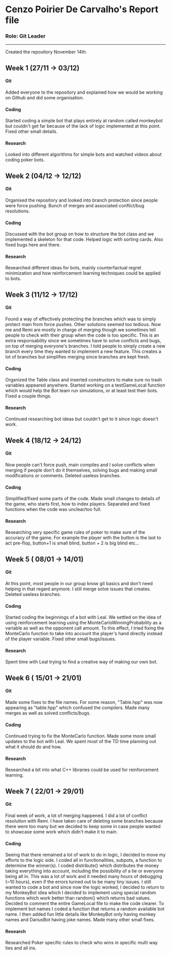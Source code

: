 # Cenzo Poirier De Carvalho's Report file
### Role: Git Leader

--------------------------

Created the repository November 14th.

## Week 1 (27/11 -> 03/12)

#### Git
Added everyone to the repository and explained how we would be working on Github
and did some organisation.

#### Coding
Started coding a simple bot that plays entirely at random called monkeybot
but couldn't get far because of the lack of logic implemented at this point.
Fixed other small details.

#### Research
Looked into different algorithms for simple bots and watched videos
about coding poker bots.


## Week 2 (04/12 -> 12/12)

#### Git
Organised the repository and looked into branch protection since people were
force pushing. Bunch of merges and associated conflict/bug resolutions.

#### Coding
Discussed with the bot group on how to structure the bot class and we implemented a skeleton for that code.
Helped logic with sorting cards. Also fixed bugs here and there.

#### Research
Researched different ideas for bots, mainly counterfactual regret minimization
and how reinforcement learning techniques could be applied to bots.

## Week 3 (11/12 -> 17/12) 

#### Git
Found a way of effectively protecting the branches which was to simply 
protect main from force pushes. Other solutions seemed too tedious. Now me and Remi
are mostly in charge of merging though we sometimes tell people to check with their group
when the code is too specific. This is an extra responsability since we sometimes have to solve conflicts
and bugs, on top of merging everyone's branches. I told people to simply create a new branch every time they wanted to implement a new feature.
This creates a lot of branches but simplifies merging since branches are kept fresh.


#### Coding
Organized the Table class and inserted constructors to make sure no trash variables appeared anywhere.
Started working on a testGameLocal function which would help the Bot team run simulations, or at least 
test their bots. Fixed a couple things.


#### Research
Continued researching bot ideas but couldn't get to it since logic doesn't work.

## Week 4 (18/12 -> 24/12)

#### Git
Now people can't force push, main compiles and I solve conflicts when merging if people
don't do it themselves, solving bugs and making small modifications or comments. Deleted useless branches.

#### Coding
Simplified/fixed some parts of the code. Made small changes to details of the game,
who starts first, how to index players. Separated and fixed functions when the code
was unclear/too full.

#### Research
Researching very specific game rules of poker to make sure of the accuracy of the game.
For example the player with the button is the last to act pre-flop, button+1 is small blind,
button + 2 is big blind etc...

## Week 5 ( 08/01 -> 14/01)

#### Git
At this point, most people in our group know git basics and don't need helping in that
regard anymore. I still merge solve issues that creates. Deleted useless branches.

#### Coding
Started coding the beginnings of a bot with Leal. We settled on the idea
of using reinforcement learning using the MonteCarloWinningProbability as a variable as well
as the opponent call amount. To this effect, I tried fixing the MonteCarlo function
to take into account the player's hand directly instead of the player variable.
Fixed other small bugs/issues.

#### Research
Spent time with Leal trying to find a creative way of making our own bot.

## Week 6 ( 15/01 -> 21/01)

#### Git
Made some fixes to the file names. For some reason, "Table.hpp" was now appearing as "table.hpp" which
confused the compilers. Made many merges as well as solved conflicts/bugs.

#### Coding
Continued trying to fix the MonteCarlo function. Made some more small updates to the bot
with Leal. We spent most of the TD time planning out what it should do and how.

#### Research
Researched a bit into what C++ libraries could be used for reinforcement learning.

## Week 7 ( 22/01 -> 29/01)

#### Git
Final week of work, a lot of merging happened. I did a lot of conflict resolution with Remi.
I have taken care of deleting some branches because there were too many but we decided to keep some in case
people wanted to showcase some work which didn't make it to main.

#### Coding
Seeing that there remained a lot of work to do in logic, I decided to move my efforts to the logic side.
I coded all in functionalities, subpots, a function to determine the winner(s). I coded distribute()
which distributes the money taking everything into account, including the possibility of a tie or everyone being all in.
This was a lot of work and it needed many hours of debugging (~10 hours), even if the errors turned out to be many tiny issues. I still wanted to code a bot and since now the logic worked,
I decided to return to my MonkeyBot idea which I decided to implement using special random functions which work
better than random() which returns bad values. Decided to comment the entire GameLocal file to make the code clearer.
To implement bot names I coded a function that returns a random available bot name. I then added fun little details like
MonkeyBot only having monkey names and DariusBot having joke names. Made many other small fixes.

#### Research
Researched Poker specific rules to check who wins in specific multi way ties and all ins.

